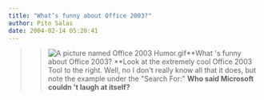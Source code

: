 ```yaml
---
title: "What’s funny about Office 2003?"
author: Pito Salas
date: 2004-02-14 05:20:41
---
```


>>

>> ![A picture named Office 2003
Humor.gif](https://i0.wp.com/s3.media.squarespace.com/production/1075723/12829350/images/2004/02/13/Office+2003+Humor.gif?resize=217%2C235)**What
's funny about Office 2003? **Look at the extremely cool Office 2003 Tool to
the right. Well, no I don't really know all that it does, but note the example
under the "Search For:" **Who said Microsoft couldn 't laugh at itself?**



